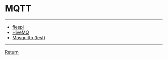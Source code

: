 # MQTT

---

- [flespi](https://flespi.io/#/)
- [HiveMQ](https://www.hivemq.com/mqtt/public-mqtt-broker/)
- [Mosquitto (test)](https://test.mosquitto.org/)

---

[Return](./../readme.md)
